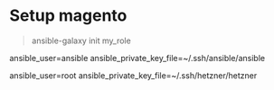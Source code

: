 # Setup magento 

> ansible-galaxy init my_role


ansible_user=ansible
ansible_private_key_file=~/.ssh/ansible/ansible


ansible_user=root
ansible_private_key_file=~/.ssh/hetzner/hetzner